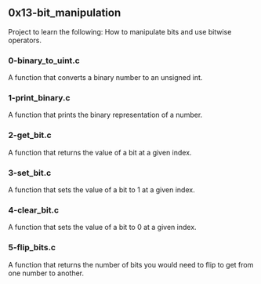 ## 0x13-bit_manipulation
Project to learn the following: How to manipulate bits and use bitwise operators.

### 0-binary_to_uint.c
A function that converts a binary number to an unsigned int.
### 1-print_binary.c
A function that prints the binary representation of a number.
### 2-get_bit.c
A function that returns the value of a bit at a given index.
### 3-set_bit.c
A function that sets the value of a bit to 1 at a given index.
### 4-clear_bit.c
A function that sets the value of a bit to 0 at a given index.
### 5-flip_bits.c
A function that returns the number of bits you would need to flip to get from one number to another.
 
